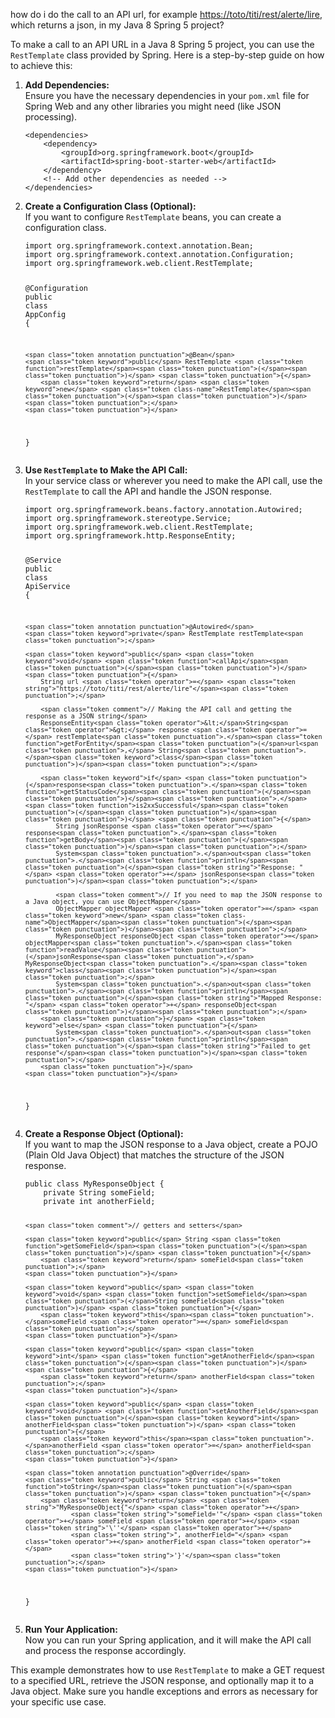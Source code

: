 <p>how do i do the call to an API url, for example <a href="https://toto/titi/rest/alerte/lire">https://toto/titi/rest/alerte/lire</a>, which returns a json, in my Java 8 Spring 5 project?</p>
<p>To make a call to an API URL in a Java 8 Spring 5 project, you can use the <code>RestTemplate</code> class provided by Spring. Here is a step-by-step guide on how to achieve this:</p>
<ol>
<li>
<p><strong>Add Dependencies:</strong><br>
Ensure you have the necessary dependencies in your <code>pom.xml</code> file for Spring Web and any other libraries you might need (like JSON processing).</p>
<pre class=" language-xml"><code class="prism  language-xml"><span class="token tag"><span class="token tag"><span class="token punctuation">&lt;</span>dependencies</span><span class="token punctuation">&gt;</span></span>
    <span class="token tag"><span class="token tag"><span class="token punctuation">&lt;</span>dependency</span><span class="token punctuation">&gt;</span></span>
        <span class="token tag"><span class="token tag"><span class="token punctuation">&lt;</span>groupId</span><span class="token punctuation">&gt;</span></span>org.springframework.boot<span class="token tag"><span class="token tag"><span class="token punctuation">&lt;/</span>groupId</span><span class="token punctuation">&gt;</span></span>
        <span class="token tag"><span class="token tag"><span class="token punctuation">&lt;</span>artifactId</span><span class="token punctuation">&gt;</span></span>spring-boot-starter-web<span class="token tag"><span class="token tag"><span class="token punctuation">&lt;/</span>artifactId</span><span class="token punctuation">&gt;</span></span>
    <span class="token tag"><span class="token tag"><span class="token punctuation">&lt;/</span>dependency</span><span class="token punctuation">&gt;</span></span>
    <span class="token comment">&lt;!-- Add other dependencies as needed --&gt;</span>
<span class="token tag"><span class="token tag"><span class="token punctuation">&lt;/</span>dependencies</span><span class="token punctuation">&gt;</span></span>
</code></pre>
</li>
<li>
<p><strong>Create a Configuration Class (Optional):</strong><br>
If you want to configure <code>RestTemplate</code> beans, you can create a configuration class.</p>
<pre class=" language-java"><code class="prism  language-java"><span class="token keyword">import</span> org<span class="token punctuation">.</span>springframework<span class="token punctuation">.</span>context<span class="token punctuation">.</span>annotation<span class="token punctuation">.</span>Bean<span class="token punctuation">;</span>
<span class="token keyword">import</span> org<span class="token punctuation">.</span>springframework<span class="token punctuation">.</span>context<span class="token punctuation">.</span>annotation<span class="token punctuation">.</span>Configuration<span class="token punctuation">;</span>
<span class="token keyword">import</span> org<span class="token punctuation">.</span>springframework<span class="token punctuation">.</span>web<span class="token punctuation">.</span>client<span class="token punctuation">.</span>RestTemplate<span class="token punctuation">;</span>

<span class="token annotation punctuation">@Configuration</span>
<span class="token keyword">public</span> <span class="token keyword">class</span> <span class="token class-name">AppConfig</span> <span class="token punctuation">{</span>

    <span class="token annotation punctuation">@Bean</span>
    <span class="token keyword">public</span> RestTemplate <span class="token function">restTemplate</span><span class="token punctuation">(</span><span class="token punctuation">)</span> <span class="token punctuation">{</span>
        <span class="token keyword">return</span> <span class="token keyword">new</span> <span class="token class-name">RestTemplate</span><span class="token punctuation">(</span><span class="token punctuation">)</span><span class="token punctuation">;</span>
    <span class="token punctuation">}</span>
<span class="token punctuation">}</span>
</code></pre>
</li>
<li>
<p><strong>Use <code>RestTemplate</code> to Make the API Call:</strong><br>
In your service class or wherever you need to make the API call, use the <code>RestTemplate</code> to call the API and handle the JSON response.</p>
<pre class=" language-java"><code class="prism  language-java"><span class="token keyword">import</span> org<span class="token punctuation">.</span>springframework<span class="token punctuation">.</span>beans<span class="token punctuation">.</span>factory<span class="token punctuation">.</span>annotation<span class="token punctuation">.</span>Autowired<span class="token punctuation">;</span>
<span class="token keyword">import</span> org<span class="token punctuation">.</span>springframework<span class="token punctuation">.</span>stereotype<span class="token punctuation">.</span>Service<span class="token punctuation">;</span>
<span class="token keyword">import</span> org<span class="token punctuation">.</span>springframework<span class="token punctuation">.</span>web<span class="token punctuation">.</span>client<span class="token punctuation">.</span>RestTemplate<span class="token punctuation">;</span>
<span class="token keyword">import</span> org<span class="token punctuation">.</span>springframework<span class="token punctuation">.</span>http<span class="token punctuation">.</span>ResponseEntity<span class="token punctuation">;</span>

<span class="token annotation punctuation">@Service</span>
<span class="token keyword">public</span> <span class="token keyword">class</span> <span class="token class-name">ApiService</span> <span class="token punctuation">{</span>

    <span class="token annotation punctuation">@Autowired</span>
    <span class="token keyword">private</span> RestTemplate restTemplate<span class="token punctuation">;</span>

    <span class="token keyword">public</span> <span class="token keyword">void</span> <span class="token function">callApi</span><span class="token punctuation">(</span><span class="token punctuation">)</span> <span class="token punctuation">{</span>
        String url <span class="token operator">=</span> <span class="token string">"https://toto/titi/rest/alerte/lire"</span><span class="token punctuation">;</span>

        <span class="token comment">// Making the API call and getting the response as a JSON string</span>
        ResponseEntity<span class="token operator">&lt;</span>String<span class="token operator">&gt;</span> response <span class="token operator">=</span> restTemplate<span class="token punctuation">.</span><span class="token function">getForEntity</span><span class="token punctuation">(</span>url<span class="token punctuation">,</span> String<span class="token punctuation">.</span><span class="token keyword">class</span><span class="token punctuation">)</span><span class="token punctuation">;</span>

        <span class="token keyword">if</span> <span class="token punctuation">(</span>response<span class="token punctuation">.</span><span class="token function">getStatusCode</span><span class="token punctuation">(</span><span class="token punctuation">)</span><span class="token punctuation">.</span><span class="token function">is2xxSuccessful</span><span class="token punctuation">(</span><span class="token punctuation">)</span><span class="token punctuation">)</span> <span class="token punctuation">{</span>
            String jsonResponse <span class="token operator">=</span> response<span class="token punctuation">.</span><span class="token function">getBody</span><span class="token punctuation">(</span><span class="token punctuation">)</span><span class="token punctuation">;</span>
            System<span class="token punctuation">.</span>out<span class="token punctuation">.</span><span class="token function">println</span><span class="token punctuation">(</span><span class="token string">"Response: "</span> <span class="token operator">+</span> jsonResponse<span class="token punctuation">)</span><span class="token punctuation">;</span>

            <span class="token comment">// If you need to map the JSON response to a Java object, you can use ObjectMapper</span>
            ObjectMapper objectMapper <span class="token operator">=</span> <span class="token keyword">new</span> <span class="token class-name">ObjectMapper</span><span class="token punctuation">(</span><span class="token punctuation">)</span><span class="token punctuation">;</span>
            MyResponseObject responseObject <span class="token operator">=</span> objectMapper<span class="token punctuation">.</span><span class="token function">readValue</span><span class="token punctuation">(</span>jsonResponse<span class="token punctuation">,</span> MyResponseObject<span class="token punctuation">.</span><span class="token keyword">class</span><span class="token punctuation">)</span><span class="token punctuation">;</span>
            System<span class="token punctuation">.</span>out<span class="token punctuation">.</span><span class="token function">println</span><span class="token punctuation">(</span><span class="token string">"Mapped Response: "</span> <span class="token operator">+</span> responseObject<span class="token punctuation">)</span><span class="token punctuation">;</span>
        <span class="token punctuation">}</span> <span class="token keyword">else</span> <span class="token punctuation">{</span>
            System<span class="token punctuation">.</span>out<span class="token punctuation">.</span><span class="token function">println</span><span class="token punctuation">(</span><span class="token string">"Failed to get response"</span><span class="token punctuation">)</span><span class="token punctuation">;</span>
        <span class="token punctuation">}</span>
    <span class="token punctuation">}</span>
<span class="token punctuation">}</span>
</code></pre>
</li>
<li>
<p><strong>Create a Response Object (Optional):</strong><br>
If you want to map the JSON response to a Java object, create a POJO (Plain Old Java Object) that matches the structure of the JSON response.</p>
<pre class=" language-java"><code class="prism  language-java"><span class="token keyword">public</span> <span class="token keyword">class</span> <span class="token class-name">MyResponseObject</span> <span class="token punctuation">{</span>
    <span class="token keyword">private</span> String someField<span class="token punctuation">;</span>
    <span class="token keyword">private</span> <span class="token keyword">int</span> anotherField<span class="token punctuation">;</span>

    <span class="token comment">// getters and setters</span>

    <span class="token keyword">public</span> String <span class="token function">getSomeField</span><span class="token punctuation">(</span><span class="token punctuation">)</span> <span class="token punctuation">{</span>
        <span class="token keyword">return</span> someField<span class="token punctuation">;</span>
    <span class="token punctuation">}</span>

    <span class="token keyword">public</span> <span class="token keyword">void</span> <span class="token function">setSomeField</span><span class="token punctuation">(</span>String someField<span class="token punctuation">)</span> <span class="token punctuation">{</span>
        <span class="token keyword">this</span><span class="token punctuation">.</span>someField <span class="token operator">=</span> someField<span class="token punctuation">;</span>
    <span class="token punctuation">}</span>

    <span class="token keyword">public</span> <span class="token keyword">int</span> <span class="token function">getAnotherField</span><span class="token punctuation">(</span><span class="token punctuation">)</span> <span class="token punctuation">{</span>
        <span class="token keyword">return</span> anotherField<span class="token punctuation">;</span>
    <span class="token punctuation">}</span>

    <span class="token keyword">public</span> <span class="token keyword">void</span> <span class="token function">setAnotherField</span><span class="token punctuation">(</span><span class="token keyword">int</span> anotherField<span class="token punctuation">)</span> <span class="token punctuation">{</span>
        <span class="token keyword">this</span><span class="token punctuation">.</span>anotherField <span class="token operator">=</span> anotherField<span class="token punctuation">;</span>
    <span class="token punctuation">}</span>

    <span class="token annotation punctuation">@Override</span>
    <span class="token keyword">public</span> String <span class="token function">toString</span><span class="token punctuation">(</span><span class="token punctuation">)</span> <span class="token punctuation">{</span>
        <span class="token keyword">return</span> <span class="token string">"MyResponseObject{"</span> <span class="token operator">+</span>
                <span class="token string">"someField='"</span> <span class="token operator">+</span> someField <span class="token operator">+</span> <span class="token string">'\''</span> <span class="token operator">+</span>
                <span class="token string">", anotherField="</span> <span class="token operator">+</span> anotherField <span class="token operator">+</span>
                <span class="token string">'}'</span><span class="token punctuation">;</span>
    <span class="token punctuation">}</span>
<span class="token punctuation">}</span>
</code></pre>
</li>
<li>
<p><strong>Run Your Application:</strong><br>
Now you can run your Spring application, and it will make the API call and process the response accordingly.</p>
</li>
</ol>
<p>This example demonstrates how to use <code>RestTemplate</code> to make a GET request to a specified URL, retrieve the JSON response, and optionally map it to a Java object. Make sure you handle exceptions and errors as necessary for your specific use case.</p>

